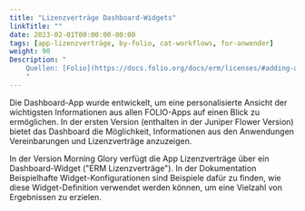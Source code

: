 ```yaml
---
title: "Lizenzverträge Dashboard-Widgets"
linkTitle: ""
date: 2023-02-01T00:00:00-00:00
tags: [app-lizenzverträge, by-folio, cat-workflows, for-anwender]
weight: 90
Description: "
    Quellen: [Folio](https://docs.folio.org/docs/erm/licenses/#adding-and-removing-notes-from-a-license) & [GBV](https://info.gbv.de/pages/viewpage.action?pageId=846266405)
    "
---
```


Die Dashboard-App wurde entwickelt, um eine personalisierte Ansicht der wichtigsten Informationen aus allen FOLIO-Apps auf einen Blick zu ermöglichen. In der ersten Version (enthalten in der Juniper Flower Version) bietet das Dashboard die Möglichkeit, Informationen aus den Anwendungen Vereinbarungen und Lizenzverträge anzuzeigen.

In der Version Morning Glory verfügt die App Lizenzverträge über ein Dashboard-Widget ("ERM Lizenzverträge"). In der Dokumentation Beispielhafte Widget-Konfigurationen sind Beispiele dafür zu finden, wie diese Widget-Definition verwendet werden können, um eine Vielzahl von Ergebnissen zu erzielen.
